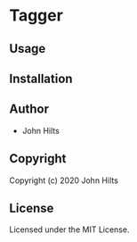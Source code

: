 # Tagger

## Usage

## Installation

## Author

* John Hilts

## Copyright

Copyright (c) 2020 John Hilts

## License

Licensed under the MIT License.
